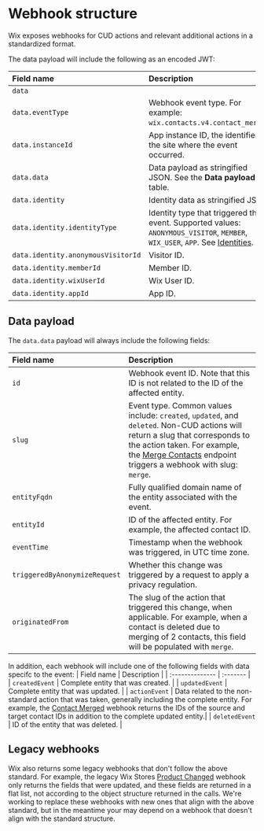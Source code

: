 # Webhook structure

Wix exposes webhooks for CUD actions and relevant additional actions in a standardized format. 

The data payload will include the following as an encoded JWT:

| Field name | Description | 
| :-------------- | :------- |  
| `data` | |
| `data.eventType`| Webhook event type. For example: `wix.contacts.v4.contact_merged`. |
| `data.instanceId`| App instance ID, the identifier of the site where the event occurred. |
| `data.data`| Data payload as stringified JSON. See the **Data payload** table. |
| `data.identity` | Identity data as stringified JSON. | // Identity of what??
| `data.identity.identityType`| Identity type that triggered this event. Supported values: `ANONYMOUS_VISITOR`, `MEMBER`, `WIX_USER`, `APP`. See [Identities](https://dev.wix.com/docs/build-apps/develop-your-app/access/about-identities).|
| `data.identity.anonymousVisitorId` | Visitor ID. |
| `data.identity.memberId`|  Member ID. |
| `data.identity.wixUserId` | Wix User ID. | 
| `data.identity.appId` | App ID. | 
    

## Data payload
The `data.data` payload will always include the following fields:

| Field name | Description | 
| :-------------- | :------- |  
| `id` | Webhook event ID. Note that this ID is not related to the ID of the affected entity. |
| `slug` | Event type. Common values include: `created`, `updated`, and `deleted`. Non-CUD actions will return a slug that corresponds to the action taken. For example, the [Merge Contacts](https://dev.wix.com/docs/rest/crm/members-contacts/contacts/contacts/contact-v4/merge-contacts) endpoint triggers a webhook with slug: `merge`. |
| `entityFqdn` | Fully qualified domain name of the entity associated with the event. |
| `entityId` | ID of the affected entity. For example, the affected contact ID. |
| `eventTime` | Timestamp when the webhook was triggered, in UTC time zone. |
| `triggeredByAnonymizeRequest` | Whether this change was triggered by a request to apply a privacy regulation. |
| `originatedFrom` | The slug of the action that triggered this change, when applicable. For example, when a contact is deleted due to merging of 2 contacts, this field will be populated with `merge`. |


In addition, each webhook will include one of the following fields with data specifc to the event:
| Field name | Description | 
| :-------------- | :------- |  
| `createdEvent` | Complete entity that was created. |
| `updatedEvent` | Complete entity that was updated. |
| `actionEvent` | Data related to the non-standard action that was taken, generally including the complete entity. For example, the [Contact Merged](https://dev.wix.com/docs/rest/crm/members-contacts/contacts/contacts/contact-v4/contact-merged) webhook returns the IDs of the source and target contact IDs in addition to the complete updated entity.|
| `deletedEvent` | ID of the entity that was deleted. |

## Legacy webhooks
Wix also returns some legacy webhooks that don't follow the above standard.
For example, the legacy Wix Stores [Product Changed](https://dev.wix.com/docs/rest/business-solutions/stores/catalog/product-changed) webhook only returns the fields that were updated, and these fields are returned in a flat list, not according to the object structure returned in the calls.
We're working to replace these webhooks with new ones that align with the above standard, but in the meantime your may depend on a webhook that doesn't align with the standard structure.
